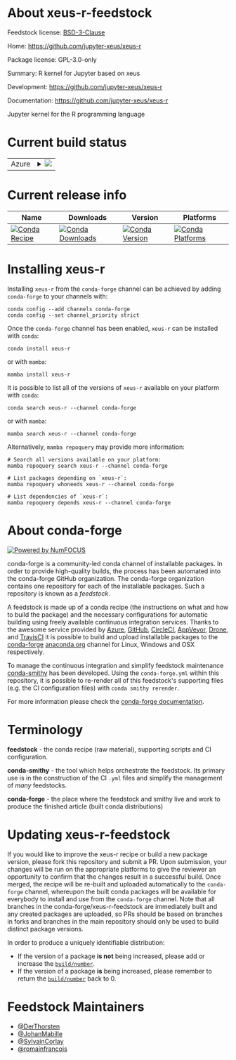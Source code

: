 About xeus-r-feedstock
======================

Feedstock license: [BSD-3-Clause](https://github.com/conda-forge/xeus-r-feedstock/blob/main/LICENSE.txt)

Home: https://github.com/jupyter-xeus/xeus-r

Package license: GPL-3.0-only

Summary: R kernel for Jupyter based on xeus

Development: https://github.com/jupyter-xeus/xeus-r

Documentation: https://github.com/jupyter-xeus/xeus-r

Jupyter kernel for the R programming language

Current build status
====================


<table>
    
  <tr>
    <td>Azure</td>
    <td>
      <details>
        <summary>
          <a href="https://dev.azure.com/conda-forge/feedstock-builds/_build/latest?definitionId=20737&branchName=main">
            <img src="https://dev.azure.com/conda-forge/feedstock-builds/_apis/build/status/xeus-r-feedstock?branchName=main">
          </a>
        </summary>
        <table>
          <thead><tr><th>Variant</th><th>Status</th></tr></thead>
          <tbody><tr>
              <td>linux_64_r_base4.2</td>
              <td>
                <a href="https://dev.azure.com/conda-forge/feedstock-builds/_build/latest?definitionId=20737&branchName=main">
                  <img src="https://dev.azure.com/conda-forge/feedstock-builds/_apis/build/status/xeus-r-feedstock?branchName=main&jobName=linux&configuration=linux%20linux_64_r_base4.2" alt="variant">
                </a>
              </td>
            </tr><tr>
              <td>linux_64_r_base4.3</td>
              <td>
                <a href="https://dev.azure.com/conda-forge/feedstock-builds/_build/latest?definitionId=20737&branchName=main">
                  <img src="https://dev.azure.com/conda-forge/feedstock-builds/_apis/build/status/xeus-r-feedstock?branchName=main&jobName=linux&configuration=linux%20linux_64_r_base4.3" alt="variant">
                </a>
              </td>
            </tr><tr>
              <td>osx_64_r_base4.2</td>
              <td>
                <a href="https://dev.azure.com/conda-forge/feedstock-builds/_build/latest?definitionId=20737&branchName=main">
                  <img src="https://dev.azure.com/conda-forge/feedstock-builds/_apis/build/status/xeus-r-feedstock?branchName=main&jobName=osx&configuration=osx%20osx_64_r_base4.2" alt="variant">
                </a>
              </td>
            </tr><tr>
              <td>osx_64_r_base4.3</td>
              <td>
                <a href="https://dev.azure.com/conda-forge/feedstock-builds/_build/latest?definitionId=20737&branchName=main">
                  <img src="https://dev.azure.com/conda-forge/feedstock-builds/_apis/build/status/xeus-r-feedstock?branchName=main&jobName=osx&configuration=osx%20osx_64_r_base4.3" alt="variant">
                </a>
              </td>
            </tr><tr>
              <td>osx_arm64_r_base4.2</td>
              <td>
                <a href="https://dev.azure.com/conda-forge/feedstock-builds/_build/latest?definitionId=20737&branchName=main">
                  <img src="https://dev.azure.com/conda-forge/feedstock-builds/_apis/build/status/xeus-r-feedstock?branchName=main&jobName=osx&configuration=osx%20osx_arm64_r_base4.2" alt="variant">
                </a>
              </td>
            </tr><tr>
              <td>osx_arm64_r_base4.3</td>
              <td>
                <a href="https://dev.azure.com/conda-forge/feedstock-builds/_build/latest?definitionId=20737&branchName=main">
                  <img src="https://dev.azure.com/conda-forge/feedstock-builds/_apis/build/status/xeus-r-feedstock?branchName=main&jobName=osx&configuration=osx%20osx_arm64_r_base4.3" alt="variant">
                </a>
              </td>
            </tr>
          </tbody>
        </table>
      </details>
    </td>
  </tr>
</table>

Current release info
====================

| Name | Downloads | Version | Platforms |
| --- | --- | --- | --- |
| [![Conda Recipe](https://img.shields.io/badge/recipe-xeus--r-green.svg)](https://anaconda.org/conda-forge/xeus-r) | [![Conda Downloads](https://img.shields.io/conda/dn/conda-forge/xeus-r.svg)](https://anaconda.org/conda-forge/xeus-r) | [![Conda Version](https://img.shields.io/conda/vn/conda-forge/xeus-r.svg)](https://anaconda.org/conda-forge/xeus-r) | [![Conda Platforms](https://img.shields.io/conda/pn/conda-forge/xeus-r.svg)](https://anaconda.org/conda-forge/xeus-r) |

Installing xeus-r
=================

Installing `xeus-r` from the `conda-forge` channel can be achieved by adding `conda-forge` to your channels with:

```
conda config --add channels conda-forge
conda config --set channel_priority strict
```

Once the `conda-forge` channel has been enabled, `xeus-r` can be installed with `conda`:

```
conda install xeus-r
```

or with `mamba`:

```
mamba install xeus-r
```

It is possible to list all of the versions of `xeus-r` available on your platform with `conda`:

```
conda search xeus-r --channel conda-forge
```

or with `mamba`:

```
mamba search xeus-r --channel conda-forge
```

Alternatively, `mamba repoquery` may provide more information:

```
# Search all versions available on your platform:
mamba repoquery search xeus-r --channel conda-forge

# List packages depending on `xeus-r`:
mamba repoquery whoneeds xeus-r --channel conda-forge

# List dependencies of `xeus-r`:
mamba repoquery depends xeus-r --channel conda-forge
```


About conda-forge
=================

[![Powered by
NumFOCUS](https://img.shields.io/badge/powered%20by-NumFOCUS-orange.svg?style=flat&colorA=E1523D&colorB=007D8A)](https://numfocus.org)

conda-forge is a community-led conda channel of installable packages.
In order to provide high-quality builds, the process has been automated into the
conda-forge GitHub organization. The conda-forge organization contains one repository
for each of the installable packages. Such a repository is known as a *feedstock*.

A feedstock is made up of a conda recipe (the instructions on what and how to build
the package) and the necessary configurations for automatic building using freely
available continuous integration services. Thanks to the awesome service provided by
[Azure](https://azure.microsoft.com/en-us/services/devops/), [GitHub](https://github.com/),
[CircleCI](https://circleci.com/), [AppVeyor](https://www.appveyor.com/),
[Drone](https://cloud.drone.io/welcome), and [TravisCI](https://travis-ci.com/)
it is possible to build and upload installable packages to the
[conda-forge](https://anaconda.org/conda-forge) [anaconda.org](https://anaconda.org/)
channel for Linux, Windows and OSX respectively.

To manage the continuous integration and simplify feedstock maintenance
[conda-smithy](https://github.com/conda-forge/conda-smithy) has been developed.
Using the ``conda-forge.yml`` within this repository, it is possible to re-render all of
this feedstock's supporting files (e.g. the CI configuration files) with ``conda smithy rerender``.

For more information please check the [conda-forge documentation](https://conda-forge.org/docs/).

Terminology
===========

**feedstock** - the conda recipe (raw material), supporting scripts and CI configuration.

**conda-smithy** - the tool which helps orchestrate the feedstock.
                   Its primary use is in the construction of the CI ``.yml`` files
                   and simplify the management of *many* feedstocks.

**conda-forge** - the place where the feedstock and smithy live and work to
                  produce the finished article (built conda distributions)


Updating xeus-r-feedstock
=========================

If you would like to improve the xeus-r recipe or build a new
package version, please fork this repository and submit a PR. Upon submission,
your changes will be run on the appropriate platforms to give the reviewer an
opportunity to confirm that the changes result in a successful build. Once
merged, the recipe will be re-built and uploaded automatically to the
`conda-forge` channel, whereupon the built conda packages will be available for
everybody to install and use from the `conda-forge` channel.
Note that all branches in the conda-forge/xeus-r-feedstock are
immediately built and any created packages are uploaded, so PRs should be based
on branches in forks and branches in the main repository should only be used to
build distinct package versions.

In order to produce a uniquely identifiable distribution:
 * If the version of a package **is not** being increased, please add or increase
   the [``build/number``](https://docs.conda.io/projects/conda-build/en/latest/resources/define-metadata.html#build-number-and-string).
 * If the version of a package **is** being increased, please remember to return
   the [``build/number``](https://docs.conda.io/projects/conda-build/en/latest/resources/define-metadata.html#build-number-and-string)
   back to 0.

Feedstock Maintainers
=====================

* [@DerThorsten](https://github.com/DerThorsten/)
* [@JohanMabille](https://github.com/JohanMabille/)
* [@SylvainCorlay](https://github.com/SylvainCorlay/)
* [@romainfrancois](https://github.com/romainfrancois/)

